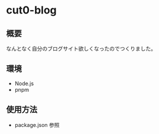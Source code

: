 # cut0-blog

## 概要

なんとなく自分のブログサイト欲しくなったのでつくりました。

## 環境

- Node.js
- pnpm

## 使用方法

- package.json 参照
